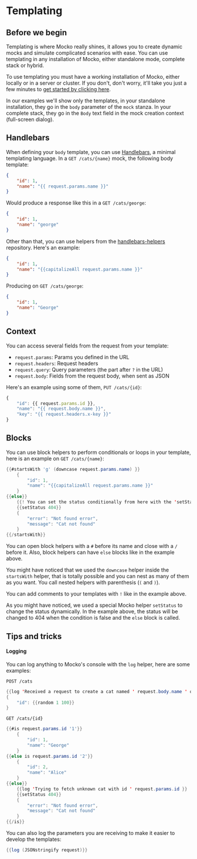 # Templating
## Before we begin
Templating is where Mocko really shines, it allows you to create dynamic mocks and simulate
complicated scenarios with ease. You can use templating in any installation of Mocko, either
standalone mode, complete stack or hybrid.

To use templating you must have a working installation of Mocko, either locally or in a server
or cluster. If you don't, don't worry, it'll take you just a few minutes to
[get started by clicking here](https://cdt.one/6HVALVQ).

In our examples we'll show only the templates, in your standalone installation, they go in the
`body` parameter of the `mock` stanza. In your complete stack, they go in the `Body` text field
in the mock creation context (full-screen dialog).

## Handlebars
When defining your `body` template, you can use [Handlebars](https://cdt.one/2uUTC56), a
minimal templating language. In a `GET /cats/{name}` mock, the following body template:
```json
{
	"id": 1,
	"name": "{{ request.params.name }}"
}
```
Would produce a response like this in a `GET /cats/george`:
```json
{
	"id": 1,
	"name": "george"
}
```

Other than that, you can use helpers from the [handlebars-helpers](https://cdt.one/HsePEbR)
repository. Here's an example:
```json
{
	"id": 1,
	"name": "{{capitalizeAll request.params.name }}"
}
```
Producing on `GET /cats/george`:
```json
{
	"id": 1,
	"name": "George"
}
```

## Context
You can access several fields from the request from your template:

- `request.params`: Params you defined in the URL
- `request.headers`: Request headers
- `request.query`: Query parameters (the part after `?` in the URL)
- `request.body`: Fields from the request body, when sent as JSON

Here's an example using some of them, `PUT /cats/{id}`:
```js
{
	"id": {{ request.params.id }},
	"name": "{{ request.body.name }}",
	"key": "{{ request.headers.x-key }}"
}
```

## Blocks
You can use block helpers to perform conditionals or loops in your template, here is an example on `GET /cats/{name}`:

```java
{{#startsWith 'g' (downcase request.params.name) }}
	{
		"id": 1,
		"name": "{{capitalizeAll request.params.name }}"
	}
{{else}}
	{{! You can set the status conditionally from here with the 'setStatus' helper }}
	{{setStatus 404}}
	{
		"error": "Not found error",
		"message": "Cat not found"
	}
{{/startsWith}}
```

You can open block helpers with a `#` before its name and close with a `/` before it. Also, block helpers
can have `else` blocks like in the example above.

You might have noticed that we used the `downcase` helper inside the `startsWith` helper, that is totally
possible and you can nest as many of them as you want. You call nested helpers with parenthesis (`(` and `)`).

You can add comments to your templates with `!` like in the example above.

As you might have noticed, we used a special Mocko helper `setStatus` to change the status dynamically. In the
example above, the status will be changed to 404 when the condition is false and the `else` block is called.

## Tips and tricks

#### Logging
You can log anything to Mocko's console with the `log` helper, here are some examples:

`POST /cats`
```java
{{log 'Received a request to create a cat named ' request.body.name ' of age ' request.body.age }}
{
	"id": {{random 1 100}}
}
```

`GET /cats/{id}`
```java
{{#is request.params.id '1'}}
	{
		"id": 1,
		"name": "George"
	}
{{else is request.params.id '2'}}
	{
		"id": 2,
		"name": "Alice"
	}
{{else}}
	{{log 'Trying to fetch unknown cat with id ' request.params.id }}
	{{setStatus 404}}
	{
		"error": "Not found error",
		"message": "Cat not found"
	}
{{/is}}
```

You can also log the parameters you are receiving to make it easier to develop the templates:
```java
{{log (JSONstringify request)}}
```

<!-- TODO next steps -->
<!-- TODO reference to https://github.com/mocko-app/mocko/tree/master/mocko-proxy/examples -->
<img src="https://cdt.one/j1yTLWq.gif" style="display: none;"/>
